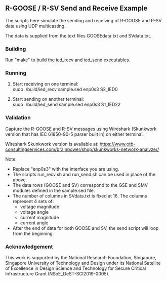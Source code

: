 ## R-GOOSE / R-SV Send and Receive Example

The scripts here simulate the sending and receiving of R-GOOSE and R-SV data using UDP multicasting.  

The data is supplied from the text files GOOSEdata.txt and SVdata.txt. 

### Building

Run "make" to build the ied_recv and ied_send executables.


### Running

1) Start receiving on one terminal:  
   sudo ./build/ied_recv sample.sed enp0s3 S2_IED0

2) Start sending on another terminal:  
   sudo ./build/ied_send sample.sed enp0s3 S1_IED22


### Validation

Capture the R-GOOSE and R-SV messages using Wireshark (Skunkwork version that has IEC 61850-90-5 parser built in) on either terminal.

Wireshark Skunkwork version is available at: https://www.otb-consultingservices.com/brainpower/shop/skunkworks-network-analyzer/


Note:
- Replace "enp0s3" with the interface you are using.
- The scripts run_recv.sh and run_send.sh can be used in place of the above.
- The data rows (GOOSE and SV) correspond to the GSE and SMV modules defined in the sample.sed file.
- The number of columns in SVdata.txt is fixed at 16.
  The columns represent 4 sets of:
  - voltage magnitude
  - voltage angle
  - current magnitude
  - current angle
- After the end of data for both GOOSE and SV, the send script will loop from the beginning.


### Acknowledgement

This work is supported by the National Research Foundation, Singapore, Singapore University of Technology and Design under its National Satellite of Excellence in Design Science and Technology for Secure Critical Infrastructure Grant (NSoE_DeST-SCI2019-0005).
